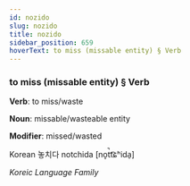 ```yaml
---
id: nozido
slug: nozido
title: nozido
sidebar_position: 659
hoverText: to miss (missable entity) § Verb
---
```


### to miss (missable entity) § Verb

**Verb**: to miss/waste

**Noun**: missable/wasteable entity

**Modifier**: missed/wasted

Korean 놓치다 notchida [no̞t̚t͡ɕʰida̠]

*Koreic Language Family*